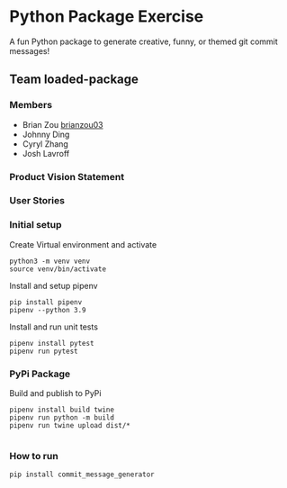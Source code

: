 # Python Package Exercise
A fun Python package to generate creative, funny, or themed git commit messages!

## Team loaded-package

### Members
* Brian Zou [brianzou03](https://github.com/brianzou03)
* Johnny Ding
* Cyryl Zhang
* Josh Lavroff

### Product Vision Statement

### User Stories

### Initial setup

Create Virtual environment and activate
```
python3 -m venv venv
source venv/bin/activate
```

Install and setup pipenv
```
pip install pipenv
pipenv --python 3.9
```

Install and run unit tests
```
pipenv install pytest
pipenv run pytest
```

### PyPi Package
Build and publish to PyPi
```
pipenv install build twine
pipenv run python -m build
pipenv run twine upload dist/*


```

### How to run
```
pip install commit_message_generator
```
